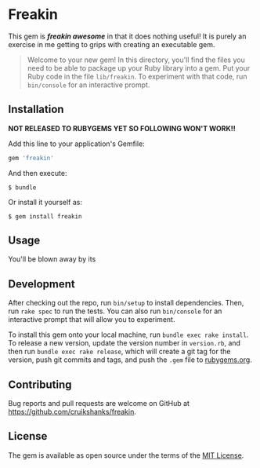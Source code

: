 # Freakin

This gem is ***freakin awesome*** in that it does nothing useful! It is purely an exercise in me getting to grips with creating an executable gem.

> Welcome to your new gem! In this directory, you'll find the files you need to be able to package up your Ruby library into a gem. Put your Ruby code in the file `lib/freakin`. To experiment with that code, run `bin/console` for an interactive prompt.

## Installation

**NOT RELEASED TO RUBYGEMS YET SO FOLLOWING WON'T WORK!!**

Add this line to your application's Gemfile:

```ruby
gem 'freakin'
```

And then execute:

    $ bundle

Or install it yourself as:

    $ gem install freakin

## Usage

You'll be blown away by its

## Development

After checking out the repo, run `bin/setup` to install dependencies. Then, run `rake spec` to run the tests. You can also run `bin/console` for an interactive prompt that will allow you to experiment.

To install this gem onto your local machine, run `bundle exec rake install`. To release a new version, update the version number in `version.rb`, and then run `bundle exec rake release`, which will create a git tag for the version, push git commits and tags, and push the `.gem` file to [rubygems.org](https://rubygems.org).

## Contributing

Bug reports and pull requests are welcome on GitHub at https://github.com/cruikshanks/freakin.

## License

The gem is available as open source under the terms of the [MIT License](http://opensource.org/licenses/MIT).
